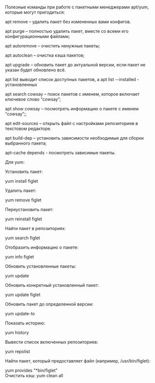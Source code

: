 Полезные команды при работе с пакетными менеджерами apt/yum, которые могут пригодиться:  

apt remove – удалить пакет без измененных вами конфигов.  

apt purge – полностью удалить пакет, вместе со всеми его конфигурационными файлами;  

apt autoremove – очистить ненужные пакеты;  

apt autoclean – очистка кэша пакетов;  

apt upgrade – обновить пакет до актуальной версии, если пакет не указан будет обновлено всё.  

apt list выводит список доступных пакетов, а apt list --installed - установленных  

apt search cowsay – поиск пакетов с именем, которое включает ключевое слово “cowsay”; 

apt show cowsay – посмотреть информацию о пакете с именем “cowsay”;;  

apt edit-sources – открыть файл с настройками репозиториев в текстовом редакторе.  

apt build-dep – установить зависимости необходимые для сборки выбранного пакета;  

apt-cache depends - посмотреть зависимые пакеты.  

Для yum:  

Установить пакет:  

yum install figlet  

Удалить пакет:  

yum remove figlet  

Переустановить пакет:  

yum reinstall figlet  

Найти пакет в репозиториях:  

yum search figlet  

Отобразить информацию о пакете:  

yum info figlet  

Обновить установленные пакеты:  

yum update  

Обновить конкретный установленный пакет:  

yum update figlet  

Обновить пакет до определенной версии:  

yum update-to  

Показать историю:   

yum history   

Вывести список включенных репозиториев:   

yum repolist   

Найти пакет, который предоставляет файл (например, /usr/bin/figlet):  

yum provides "*bin/figlet"   
Очистить кэш: 
yum clean all

